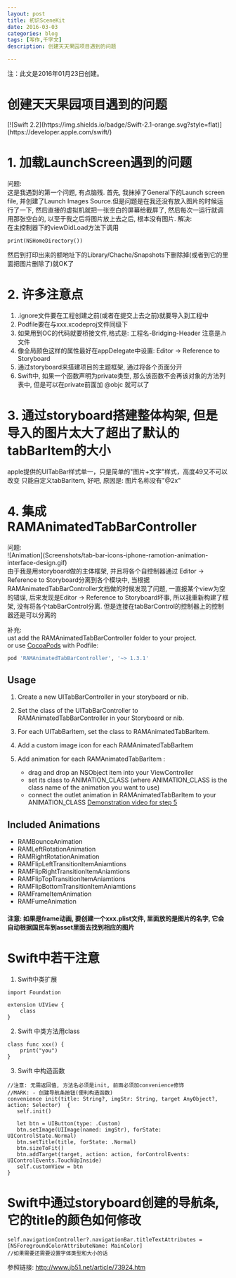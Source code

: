 ```yaml
---
layout: post
title: 初识SceneKit
date: 2016-03-03
categories: blog
tags: [写作,千字文]
description: 创建天天果园项目遇到的问题

---
```


注：此文是2016年01月23日创建。

<h1>创建天天果园项目遇到的问题</h1>
[![Swift 2.2](https://img.shields.io/badge/Swift-2.1-orange.svg?style=flat)](https://developer.apple.com/swift/)
<br />

<h1>1. 加载LaunchScreen遇到的问题</h1>
问题: <br />
这是我遇到的第一个问题, 有点脑残. 首先, 我抹掉了General下的Launch screen file, 并创建了Launch Images Source.但是问题是在我还没有放入图片的时候运行了一下, 然后直接的虚拟机就把一张空白的屏幕给截屏了, 然后每次一运行就调用那张空白的, 以至于我之后将图片放上去之后, 根本没有图片. 
解决: <br />
在主控制器下的viewDidLoad方法下调用

```
print(NSHomeDirectory())
```
然后到打印出来的额地址下的Library/Chache/Snapshots下删除掉(或者到它的里面把图片删除了)就OK了

<h1>2. 许多注意点</h1>
<ol>
	<li>.ignore文件要在工程创建之前(或者在提交上去之前)就要导入到工程中</li>
	<li>Podfile要在与xxx.xcodeproj文件同级下</li>
	<li>如果用到OC的代码就要桥接文件,格式是: 工程名-Bridging-Header 注意是.h文件</li>
	<li>像全局颜色这样的属性最好在appDelegate中设置: Editor -> Reference to Storyboard</li>
	<li>通过storyboard来搭建项目的主题框架, 通过将各个页面分开</li>
	<li>Swift中, 如果一个函数声明为private类型, 那么该函数不会再该对象的方法列表中, 但是可以在private前面加 @objc 就可以了</li>
</ol>

<h1>3. 通过storyboard搭建整体构架, 但是导入的图片太大了超出了默认的tabBarItem的大小</h1>
apple提供的UITabBar样式单一，只是简单的"图片+文字"样式，高度49又不可以改变
只能自定义tabBarItem, 好吧, 原因是:  图片名称没有"@2x"

<h1>4. 集成RAMAnimatedTabBarController</h1>
问题: <br />
![Animation](Screenshots/tab-bar-icons-iphone-ramotion-animation-interface-design.gif)
<br />
由于我是用storyboard做的主体框架, 并且将各个自控制器通过 Editor -> Reference to Storyboard分离到各个模块中, 当根据RAMAnimatedTabBarController文档做的时候发现了问题, 一直报某个view为空的错误, 后来发现是Editor -> Reference to Storyboard坏事, 所以我重新构建了框架, 没有将各个tabBarControl分离. 但是连接在tabBarControl的控制器上的控制器还是可以分离的

补充:  <br />
ust add the RAMAnimatedTabBarController folder to your project. <br />
or use [CocoaPods](https://cocoapods.org) with Podfile:
``` ruby
pod 'RAMAnimatedTabBarController', '~> 1.3.1'
```

## Usage

1. Create a new UITabBarController in your storyboard or nib.

2. Set the class of the UITabBarController to RAMAnimatedTabBarController in your Storyboard or nib.

3. For each UITabBarItem, set the class to RAMAnimatedTabBarItem.

4. Add a custom image icon for each RAMAnimatedTabBarItem

5. Add animation for each RAMAnimatedTabBarItem :
   * drag and drop an NSObject item into your ViewController
   * set its class to ANIMATION_CLASS (where ANIMATION_CLASS is the class name of the animation you want to use)
   * connect the outlet animation in RAMAnimatedTabBarItem to your ANIMATION_CLASS
   [Demonstration video for step 5](http://vimeo.com/112390386)
   
## Included Animations

* RAMBounceAnimation
* RAMLeftRotationAnimation
* RAMRightRotationAnimation
* RAMFlipLeftTransitionItemAniamtions
* RAMFlipRightTransitionItemAniamtions
* RAMFlipTopTransitionItemAniamtions
* RAMFlipBottomTransitionItemAniamtions
* RAMFrameItemAnimation
* RAMFumeAnimation


#### 注意: 如果是frame动画, 要创建一个xxx.plist文件, 里面放的是图片的名字, 它会自动根据国民车到asset里面去找到相应的图片

# Swift中若干注意
1. Swift中类扩展

```
import Foundation

extension UIView {
	class
}
```

2. Swift 中类方法用class

```
class func xxx() {
	print("you")
}
```

3. Swift 中构造函数

```
//注意: 无需返回值, 方法名必须是init, 前面必须加convenience修饰
//MARK: - 创建导航条按钮(便利构造函数)
convenience init(title: String?, imgStr: String, target AnyObject?, action: Selector)  {
   self.init()
   
   let btn = UIButton(type: .Custom)
   btn.setImage(UIImage(named: imgStr), forState: UIControlState.Normal)
   btn.setTitle(title, forState: .Normal)
   btn.sizeToFit()
   btn.addTarget(target, action: action, forControlEvents: UIControlEvents.TouchUpInside)
   self.customView = btn
}
```

# Swift中通过storyboard创建的导航条, 它的title的颜色如何修改

```
self.navigationController?.navigationBar.titleTextAttributes = [NSForegroundColorAttributeName: MainColor]
//如果需要还需要设置字体类型和大小的话
```

参照链接:  http://www.jb51.net/article/73924.htm









































